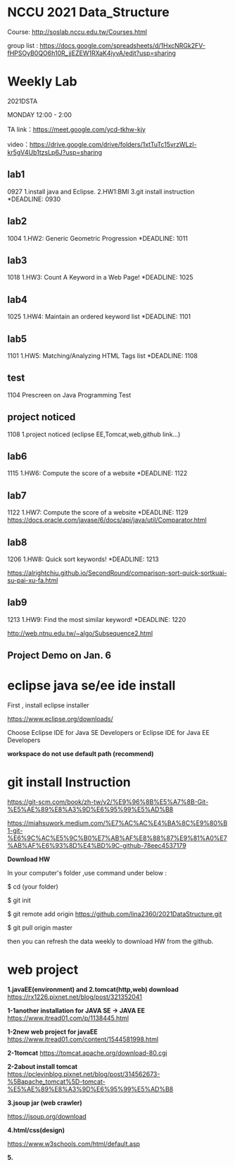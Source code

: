 # NCCU 2021 Data_Structure #

Course: http://soslab.nccu.edu.tw/Courses.html

group list :
https://docs.google.com/spreadsheets/d/1HxcNRGk2FV-fHPSOyB0QO6h10R_jjEZEW1RXaK4jyvA/edit?usp=sharing


# Weekly Lab #

2021DSTA 

MONDAY 12:00 - 2:00

TA link：https://meet.google.com/ycd-tkhw-kjy

video：https://drive.google.com/drive/folders/1xtTuTc15vrzWLzl-kr5gV4Ub1tzsLp6J?usp=sharing  

## lab1 ## 

0927 1.install java and Eclipse. 2.HW1:BMI 3.git install instruction *DEADLINE: 0930

## lab2 ##

1004 1.HW2: Generic Geometric Progression *DEADLINE: 1011

## lab3 ##

1018 1.HW3: Count A Keyword in a Web Page!  *DEADLINE: 1025

## lab4 ##

1025 1.HW4: Maintain an ordered keyword list  *DEADLINE: 1101

## lab5 ##

1101 1.HW5: Matching/Analyzing HTML Tags list  *DEADLINE: 1108

## test ##

1104 Prescreen on Java Programming Test

## project noticed  ##
1108 1.project noticed (eclipse EE,Tomcat,web,github link...)

## lab6 ##

1115 1.HW6: Compute the score of a website   *DEADLINE: 1122 

## lab7 ##

1122 1.HW7: Compute the score of a website   *DEADLINE: 1129 
https://docs.oracle.com/javase/6/docs/api/java/util/Comparator.html

## lab8 ##

1206 1.HW8: Quick sort keywords!    *DEADLINE: 1213

https://alrightchiu.github.io/SecondRound/comparison-sort-quick-sortkuai-su-pai-xu-fa.html

## lab9 ##

1213 1.HW9: Find the most similar keyword!    *DEADLINE: 1220

http://web.ntnu.edu.tw/~algo/Subsequence2.html

<!-- ## lab10 ##

1220 1.HW10: Use Google and get the links!    *DEADLINE: 1227

## lab11 ##

1227 1.HW11: Webrize BMI!  2.HW12:(optional)  *DEADLINE: 0103 -->

## Project Demo on Jan. 6 ##


# eclipse java se/ee ide install #

First , install eclipse installer 

https://www.eclipse.org/downloads/

Choose Eclipse IDE for Java SE Developers or Eclipse IDE for Java EE Developers


**workspace do not use default path (recommend)**


# git install Instruction #

https://git-scm.com/book/zh-tw/v2/%E9%96%8B%E5%A7%8B-Git-%E5%AE%89%E8%A3%9D%E6%95%99%E5%AD%B8

https://miahsuwork.medium.com/%E7%AC%AC%E4%BA%8C%E9%80%B1-git-%E6%9C%AC%E5%9C%B0%E7%AB%AF%E8%88%87%E9%81%A0%E7%AB%AF%E6%93%8D%E4%BD%9C-github-78eec4537179

**Download HW**

In your computer's folder ,use command under below :

$ cd (your folder)

$ git init

$ git remote add origin https://github.com/lina2360/2021DataStructure.git

$ git pull origin master

then you can refresh the data weekly to download HW from the github.



# web project #


**1.javaEE(environment) and 2.tomcat(http,web) download**
https://rx1226.pixnet.net/blog/post/321352041

**1-1another installation for JAVA SE -> JAVA EE**
https://www.itread01.com/p/1138445.html

**1-2new web project for javaEE**
https://www.itread01.com/content/1544581998.html

**2-1tomcat**
https://tomcat.apache.org/download-80.cgi

**2-2about install tomcat**
https://pclevinblog.pixnet.net/blog/post/314562673-%5Bapache_tomcat%5D-tomcat-%E5%AE%89%E8%A3%9D%E6%95%99%E5%AD%B8

**3.jsoup jar (web crawler)**

https://jsoup.org/download

**4.html/css(design)**

https://www.w3schools.com/html/default.asp

**5.**
